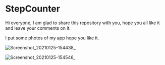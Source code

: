 # StepCounter
Hi everyone, I am glad to share this repository with you, hope you all like it and leave your comments on it.

I put some photos of my app hope you like it.


![Screenshot_20210125-154438_ ](https://user-images.githubusercontent.com/77390118/105808249-9ef0be80-5fbc-11eb-98e4-90e359501059.jpg)




![Screenshot_20210125-154546_ ](https://user-images.githubusercontent.com/77390118/105808256-a2844580-5fbc-11eb-8413-d089e9dcbfba.jpg)
